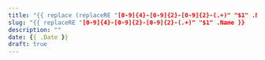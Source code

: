```yaml
---
title: "{{ replace (replaceRE "[0-9]{4}-[0-9]{2}-[0-9]{2}-(.+)" "$1" .Name | title) "-" " " }}"
slug: "{{ replaceRE "[0-9]{4}-[0-9]{2}-[0-9]{2}-(.+)" "$1" .Name }}
description: ""
date: {{ .Date }}
draft: true
---
```


